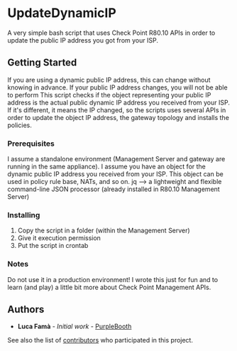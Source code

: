 # UpdateDynamicIP

A very simple bash script that uses Check Point R80.10 APIs in order to update the public IP address you got from your ISP.

## Getting Started

If you are using a dynamic public IP address, this can change without knowing in advance. If your public IP address changes, you will not be able to perform 
This script checks if the object representing your public IP address is the actual public dynamic IP address you received from your ISP. If it's different, it means the IP changed, so the scripts uses several APIs in order to update the object IP address, the gateway topology and installs the policies. 


### Prerequisites

I assume a standalone environment (Management Server and gateway are running in the same appliance).
I assume you have an object for the dynamic public IP address you received from your ISP. This object can be used in policy rule base, NATs, and so on.
jq --> a lightweight and flexible command-line JSON processor (already installed in R80.10 Management Server)

### Installing

1. Copy the script in a folder (within the Management Server)
2. Give it execution permission
3. Put the script in crontab

### Notes

Do not use it in a production environment! I wrote this just for fun and to learn (and play) a little bit more about Check Point Management APIs.

## Authors

* **Luca Famà** - *Initial work* - [PurpleBooth](https://github.com/lfama)

See also the list of [contributors](https://github.com/your/project/contributors) who participated in this project.

